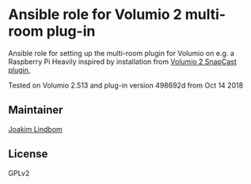 # Ansible role for Volumio 2 multi-room plug-in

Ansible role for setting up the multi-room plugin for Volumio on e.g. a Raspberry Pi
Heavily inspired by installation from [Volumio 2 SnapCast plugin,](https://github.com/Saiyato/volumio-snapcast-plugin)

Tested on Volumio 2.513 and plug-in version 498692d from Oct 14 2018

## Maintainer
[Joakim Lindbom](https://github.com/JoakimLindbom)

## License

GPLv2
